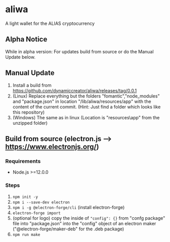 # aliwa
A light wallet for the ALIAS cryptocurrency

## Alpha Notice
While in alpha version: For updates build from source or do the Manual Update below.

## Manual Update
1. Install a build from https://github.com/dynamiccreator/aliwa/releases/tag/0.0.1
2. (Linux) Replace everything but the folders  "fomantic","node_modules" and "package.json" in location "/lib/aliwa/resources/app" with the content of the current commit. (Hint: Just find a folder which looks like this repository)
3. (Windows) The same as in linux (Location is "resources\app" from the unzipped folder) 


## Build from source (electron.js --> https://www.electronjs.org/)

### Requirements

* Node.js >=12.0.0

### Steps

1. `npm init -y`
2. `npm i --save-dev electron`
3. `npm i -g @electron-forge/cli` (install electron-forge)
4. `electron-forge import`
5. (optional for logo) copy the inside of `"config": {}` from  "confg package" file into "package.json" into 
   the "config" object of an electron maker ("@electron-forge/maker-deb" for the .deb package)
6. `npm run make`
